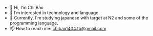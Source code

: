 - 👋 Hi, I’m Chi Bảo
- 👀 I’m interested in technology and language.
- 🌱 Currently, I'm studying japanese with target at N2 and some of the programming language.
- 📫 How to reach me: chibao1404.tb@gmail.com


